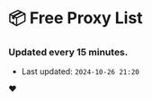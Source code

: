 # :package: Free Proxy List
### Updated every 15 minutes.

- Last updated: `2024-10-26 21:20`

:heart:
